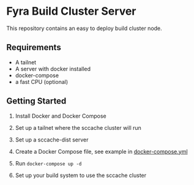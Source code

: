 # Fyra Build Cluster Server

This repository contains an easy to deploy build cluster node.

## Requirements

- A tailnet
- A server with docker installed
- docker-compose
- a fast CPU (optional)

## Getting Started

1. Install Docker and Docker Compose

2. Set up a tailnet where the sccache cluster will run

3. Set up a sccache-dist server

4. Create a Docker Compose file, see example in [docker-compose.yml](docker-compose.yml.example)

5. Run `docker-compose up -d`

6. Set up your build system to use the sccache cluster
